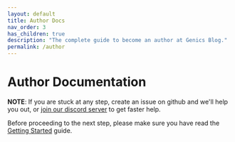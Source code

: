 ```yaml
---
layout: default
title: Author Docs
nav_order: 3
has_children: true
description: "The complete guide to become an author at Genics Blog."
permalink: /author
---
```


# Author Documentation

**NOTE**: If you are stuck at any step, create an issue on github and we'll help you out, or [join our discord server](https://discord.gg/qQEsNkF7F6) to get faster help.

Before proceeding to the next step, please make sure you have read the [Getting Started](/getting-started) guide.
